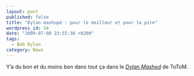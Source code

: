 ```yaml
---
layout: post
published: false
title: "Dylan mashupé : pour le meilleur et pour le pire"
wordpress_id: 34
date: "2009-07-08 23:55:36 +0200"
tags:
  - Bob Dylan
category: News
---
```


Y’a du bon et du moins bon dans tout ça dans le [_Dylan Mashed_][1] de ToToM.

[1]: https://totom.eu/2009/06/19/dylan-mashed/
